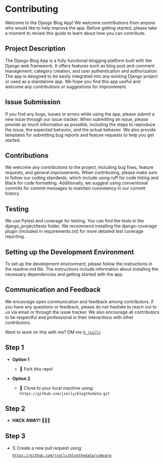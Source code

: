 # Contributing

Welcome to the Django Blog App! We welcome contributions from anyone who would like to help improve the app. Before getting started, please take a moment to review this guide to learn about how you can contribute.

## Project Description

The Django Blog App is a fully functional blogging platform built with the Django web framework. It offers features such as blog post and comment management, category creation, and user authentication and authorization. The app is designed to be easily integrated into any existing Django project or used as a standalone app. We hope you find this app useful and welcome any contributions or suggestions for improvement.

## Issue Submission

If you find any bugs, issues or errors while using the app, please submit a new issue through our issue tracker. When submitting an issue, please provide as much information as possible, including the steps to reproduce the issue, the expected behavior, and the actual behavior. We also provide templates for submitting bug reports and feature requests to help you get started.

## Contributions

We welcome any contributions to the project, including bug fixes, feature requests, and general improvements. When contributing, please make sure to follow our coding standards, which include using ruff for code linting and Black for code formatting. Additionally, we suggest using conventional commits for commit messages to maintain consistency in our commit history.

## Testing

We use Pytest and coverage for testing. You can find the tests in the django_project/tests folder. We recommend installing the django-coverage plugin (included in requirements.txt) for more detailed test coverage reporting.

## Setting up the Development Environment

To set up the development environment, please follow the instructions in the readme.md file. The instructions include information about installing the necessary dependencies and getting started with the app.

## Communication and Feedback

We encourage open communication and feedback among contributors. If you have any questions or feedback, please do not hesitate to reach out to us via email or through the issue tracker. We also encourage all contributors to be respectful and professional in their interactions with other contributors.


Want to work on this with me? DM me
<a href="https://twitter.com/_jsolly" rel="noopener noreferrer" target="_blank">
`@_jsolly`</a>

## Step 1

- **Option 1**

  - 🍴 Fork this repo!

- **Option 2**
  - 👯 Clone to your local machine using:
    `https://github.com/jsolly/blogthedata.git`

## Step 2

- **HACK AWAY!** 🔨🔨🔨

## Step 3

- 🔃 Create a new pull request using:
  <a href="https://github.com/jsolly/blogthedata/compare" rel="noopener noreferrer" target="_blank">
  `https://github.com/jsolly/blogthedata/compare`</a>.
